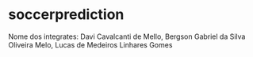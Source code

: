 # soccerprediction
Nome dos integrates: Davi Cavalcanti de Mello, Bergson Gabriel da Silva Oliveira Melo, Lucas de Medeiros Linhares Gomes

